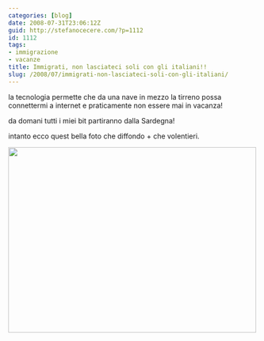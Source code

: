 ```yaml
---
categories: [blog]
date: 2008-07-31T23:06:12Z
guid: http://stefanocecere.com/?p=1112
id: 1112
tags:
- immigrazione
- vacanze
title: Immigrati, non lasciateci soli con gli italiani!!
slug: /2008/07/immigrati-non-lasciateci-soli-con-gli-italiani/
---
```


la tecnologia permette che da una nave in mezzo la tirreno possa connettermi a internet e praticamente non essere mai in vacanza!

da domani tutti i miei bit partiranno dalla Sardegna!

intanto ecco quest bella foto che diffondo + che volentieri.

[<img class="aligncenter size-full wp-image-1113" title="migrantinonlasciatecisoli" src="http://stefanocecere.com/wp-content/uploads/sites/3/2008/07/migrantinonlasciatecisoli.jpg" alt="" width="500" height="375" srcset="http://stefanocecere.com/wp-content/uploads/sites/3/2008/07/migrantinonlasciatecisoli.jpg 800w, http://stefanocecere.com/wp-content/uploads/sites/3/2008/07/migrantinonlasciatecisoli-300x225.jpg 300w" sizes="(max-width: 500px) 100vw, 500px" />](http://stefanocecere.com/wp-content/uploads/sites/3/2008/07/migrantinonlasciatecisoli.jpg)